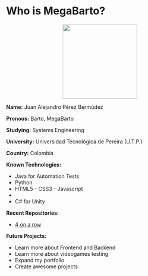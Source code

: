 # Who is MegaBarto?

<div align="center">
  <img width=200 src="https://user-images.githubusercontent.com/70547458/184503864-bbb168ac-3ad3-41bf-98c2-7140e439dfab.png">
</div>

<b>Name:</b> Juan Alejandro Pérez Bermúdez

<b>Pronous:</b> Barto, MegaBarto

<b>Studying:</b> Systems Engineering

<b>University:</b> Universidad Técnológica de Pereira (U.T.P.)

<b>Country:</b> Colombia

<b>Known Technologies:</b>
<br>
<ul>
<li>Java for Automation Tests</li>
<li>Python</li>
<li>HTML5 - CSS3 - Javascript</li>
<li></li>
<li>C# for Unity</li>
</ul>

<b>Recent Repositories:</b>
<br>
<ul>
<li><a href='https://github.com/Mega-Barto/4-on-a-Row'>4 on a row</a></li>
</ul>

<b>Future Projects:</b>
<br>
<ul>
<li>Learn more about Frontend and Backend</li>
<li>Learn more about videogames testing</li>
<li>Expand my portfolio</li>
<li>Create awesome projects</li>
</ul>
